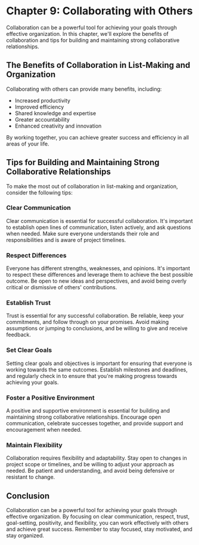 Chapter 9: Collaborating with Others
====================================

Collaboration can be a powerful tool for achieving your goals through effective organization. In this chapter, we'll explore the benefits of collaboration and tips for building and maintaining strong collaborative relationships.

The Benefits of Collaboration in List-Making and Organization
-------------------------------------------------------------

Collaborating with others can provide many benefits, including:

* Increased productivity
* Improved efficiency
* Shared knowledge and expertise
* Greater accountability
* Enhanced creativity and innovation

By working together, you can achieve greater success and efficiency in all areas of your life.

Tips for Building and Maintaining Strong Collaborative Relationships
--------------------------------------------------------------------

To make the most out of collaboration in list-making and organization, consider the following tips:

### Clear Communication

Clear communication is essential for successful collaboration. It's important to establish open lines of communication, listen actively, and ask questions when needed. Make sure everyone understands their role and responsibilities and is aware of project timelines.

### Respect Differences

Everyone has different strengths, weaknesses, and opinions. It's important to respect these differences and leverage them to achieve the best possible outcome. Be open to new ideas and perspectives, and avoid being overly critical or dismissive of others' contributions.

### Establish Trust

Trust is essential for any successful collaboration. Be reliable, keep your commitments, and follow through on your promises. Avoid making assumptions or jumping to conclusions, and be willing to give and receive feedback.

### Set Clear Goals

Setting clear goals and objectives is important for ensuring that everyone is working towards the same outcomes. Establish milestones and deadlines, and regularly check in to ensure that you're making progress towards achieving your goals.

### Foster a Positive Environment

A positive and supportive environment is essential for building and maintaining strong collaborative relationships. Encourage open communication, celebrate successes together, and provide support and encouragement when needed.

### Maintain Flexibility

Collaboration requires flexibility and adaptability. Stay open to changes in project scope or timelines, and be willing to adjust your approach as needed. Be patient and understanding, and avoid being defensive or resistant to change.

Conclusion
----------

Collaboration can be a powerful tool for achieving your goals through effective organization. By focusing on clear communication, respect, trust, goal-setting, positivity, and flexibility, you can work effectively with others and achieve great success. Remember to stay focused, stay motivated, and stay organized.
